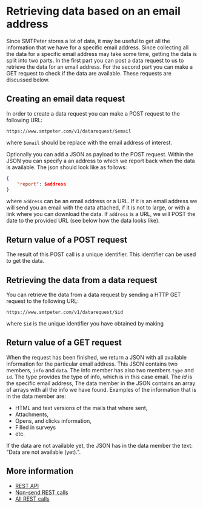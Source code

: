 # Retrieving data based on an email address

Since SMTPeter stores a lot of data, it may be useful to get all the information
that we have for a specific email address.  Since collecting all the data
for a specific email address may take some time, getting the data is split
into two parts. In the first part you can post a data request to us to retrieve
the data for an email address. For the second part you can make a GET request
to check if the data are available. These requests are discussed below.


## Creating an email data request

In order to create a data request you can make a POST request to the following
URL:

`https://www.smtpeter.com/v1/datarequest/$email`

where `$email` should be replace with the email address of interest. 

Optionally you can add a JSON as payload to the POST request. Within the
JSON you can specify a an address to which we report back when the data is
available. The json should look like as follows:

```json
{
    "report": $address
}
```
where `address` can be an email address or a URL. If it is an email address
we will send you an email with the data attached, if it is not to large, or
with a link where you can download the data. If `address` is a URL, we will
POST the date to the provided URL (see below how the data looks like).


## Return value of a POST request

The result of this POST call is a unique identifier. This identifier can be
used to get the data.


## Retrieving the data from a data request

You can retrieve the data from a data request by sending a HTTP GET request
to the following URL:

`https://www.smtpeter.com/v1/datarequest/$id`

where `$id` is the unique identifier you have obtained by making 


## Return value of a GET request

When the request has been finished, we return a JSON with all available
information for the particular email address. This JSON contains two members,
`info` and `data`. The info member has also two members `type` and `id`.
 The type provides the type of info, which is in this case email. 
The *id* is the specific email address, The data
member in the JSON contains an array of arrays with all the info we have
found. Examples of the information that is in the data member are:
- HTML and text versions of the mails that where sent,
- Attachments,
- Opens, and clicks information,
- Filled in surveys
- etc.

If the data are not available yet, the JSON has in the data member the text:
"Data are not available (yet).".

## More information

* [REST API](rest-api)
* [Non-send REST calls](rest-other-calls)
* [All REST calls](all-rest-calls)
